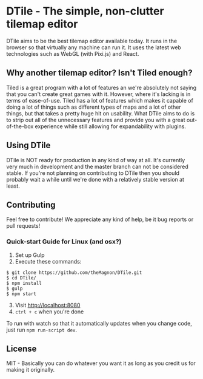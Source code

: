 # DTile - The simple, non-clutter tilemap editor
DTile aims to be the best tilemap editor available today. It runs in the browser so that virtually any machine can run it. It uses the latest web technologies such as WebGL (with Pixi.js) and React.

## Why another tilemap editor? Isn't Tiled enough?
Tiled is a great program with a lot of features an we're absolutely not saying that you can't create great games with it. However, where it's lacking is in terms of ease-of-use. Tiled has a lot of features which makes it capable of doing a lot of things such as different types of maps and a lot of other things, but that takes a pretty huge hit on usability. What DTile aims to do is to strip out all of the unnecessary features and provide you with a great out-of-the-box experience while still allowing for expandability with plugins.

## Using DTile
DTile is NOT ready for production in any kind of way at all. It's currently very much in development and the master branch can not be considered stable. If you're not planning on contributing to DTile then you should probably wait a while until we're done with a relatively stable version at least.

## Contributing
Feel free to contribute! We appreciate any kind of help, be it bug reports or pull requests!

### Quick-start Guide for Linux (and osx?)
1. Set up Gulp
2. Execute these commands:
```
$ git clone https://github.com/theMagnon/DTile.git
$ cd DTile/
$ npm install
$ gulp
$ npm start
```
3. Visit <http://localhost:8080>
4. `ctrl + c` when you're done

To run with watch so that it automatically updates when you change code, just run `npm run-script dev`.

## License
MIT - Basically you can do whatever you want it as long as you credit us for making it originally.
